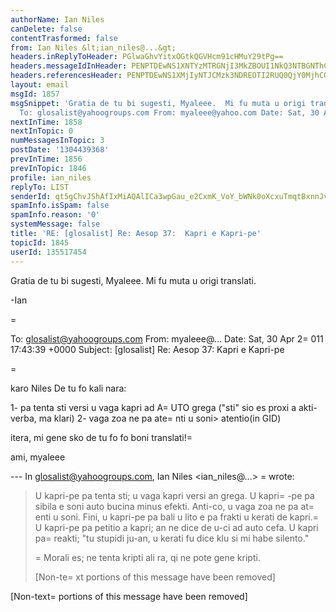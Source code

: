 ```yaml
---
authorName: Ian Niles
canDelete: false
contentTrasformed: false
from: Ian Niles &lt;ian_niles@...&gt;
headers.inReplyToHeader: PGlwaGhvYitxOGtkQGVHcm91cHMuY29tPg==
headers.messageIdInHeader: PENPTDEwNS1XNTYzMTRGNjI3MkZBOUI1NkQ3NTBGNThCOUUwQHBoeC5nYmw+
headers.referencesHeader: PENPTDEwNS1XMjIyNTJCMzk3NDREOTI2RUQ0QjY0MjhCOUEwQHBoeC5nYmw+LDxpcGhob2IrcThrZEBlR3JvdXBzLmNvbT4=
layout: email
msgId: 1857
msgSnippet: 'Gratia de tu bi sugesti, Myaleee.  Mi fu muta u origi translati. -Ian
  To: glosalist@yahoogroups.com From: myaleee@yahoo.com Date: Sat, 30 Apr 2011 17:43:39'
nextInTime: 1858
nextInTopic: 0
numMessagesInTopic: 3
postDate: '1304439368'
prevInTime: 1856
prevInTopic: 1846
profile: ian_niles
replyTo: LIST
senderId: qt5gChvJShAfIxMiAQAlICa3wpGau_e2CxmK_VoY_bWNk0oXcxuTmqtBxnnJvi7zKO-Bqlt4zxx_uzyhxMTIRuhzyMhGd5L2
spamInfo.isSpam: false
spamInfo.reason: '0'
systemMessage: false
title: 'RE: [glosalist] Re: Aesop 37:  Kapri e Kapri-pe'
topicId: 1845
userId: 135517454
---
```



Gratia de tu bi sugesti, Myaleee.  Mi fu muta u origi translati.
 
-Ian
 
=


To: glosalist@yahoogroups.com
From: myaleee@...
Date: Sat, 30 Apr 2=
011 17:43:39 +0000
Subject: [glosalist] Re: Aesop 37: Kapri e Kapri-pe


  =




karo Niles
De tu fo kali nara:

1- pa tenta sti versi u vaga kapri ad A=
UTO grega ("sti" sio es proxi a akti-verba, ma klari)
2- vaga zoa ne pa ate=
nti u soni> atentio(in GID)

itera, mi gene sko de tu fo fo boni translati!=

ami, myaleee

--- In glosalist@yahoogroups.com, Ian Niles <ian_niles@...> =
wrote:
>
> 
> U kapri-pe pa tenta sti; u vaga kapri versi an grega. U kapri=
-pe pa sibila e soni auto bucina minus efekti. Anti-co, u vaga zoa ne pa at=
enti u soni. Fini, u kapri-pe pa bali u lito e pa frakti u kerati de kapri.=
 U kapri-pe pa petitio a kapri; an ne dice de u-ci ad auto cefa. U kapri pa=
 reakti; "tu stupidi ju-an, u kerati fu dice klu si mi habe silento."
> 
> =
Morali es; ne tenta kripti ali ra, qi ne pote gene kripti. 
> 
> 
> [Non-te=
xt portions of this message have been removed]
>



 		 	   		  

[Non-text=
 portions of this message have been removed]


